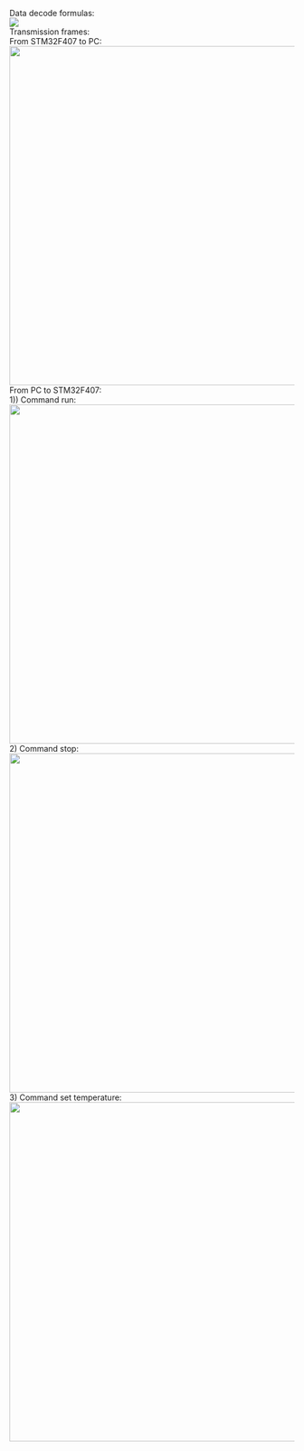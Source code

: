 Data decode formulas:  
<img src="https://github.com/thotranhuu99/SHT30/blob/master/Images/Formulas.png">  
Transmission frames:  
From STM32F407 to PC:  
<img src="https://github.com/thotranhuu99/SHT30/blob/master/Images/Frame_1.png" width="600">  
From PC to STM32F407:  
  1)) Command run:  
<img src="https://github.com/thotranhuu99/SHT30/blob/master/Images/Frame_2.png" width="600">  
  2) Command stop:  
<img src="https://github.com/thotranhuu99/SHT30/blob/master/Images/Frame_3.png" width="600">  
  3) Command set temperature:  
<img src="https://github.com/thotranhuu99/SHT30/blob/master/Images/Frame_4.png" width="600">  
